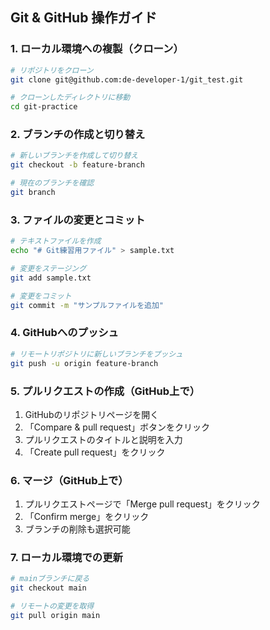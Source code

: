 ## Git & GitHub 操作ガイド

### 1. ローカル環境への複製（クローン）

```bash
# リポジトリをクローン
git clone git@github.com:de-developer-1/git_test.git

# クローンしたディレクトリに移動
cd git-practice
```

### 2. ブランチの作成と切り替え

```bash
# 新しいブランチを作成して切り替え
git checkout -b feature-branch

# 現在のブランチを確認
git branch
```

### 3. ファイルの変更とコミット

```bash
# テキストファイルを作成
echo "# Git練習用ファイル" > sample.txt

# 変更をステージング
git add sample.txt

# 変更をコミット
git commit -m "サンプルファイルを追加"
```

### 4. GitHubへのプッシュ

```bash
# リモートリポジトリに新しいブランチをプッシュ
git push -u origin feature-branch
```

### 5. プルリクエストの作成（GitHub上で）

1. GitHubのリポジトリページを開く
2. 「Compare & pull request」ボタンをクリック
3. プルリクエストのタイトルと説明を入力
4. 「Create pull request」をクリック

### 6. マージ（GitHub上で）

1. プルリクエストページで「Merge pull request」をクリック
2. 「Confirm merge」をクリック
3. ブランチの削除も選択可能

### 7. ローカル環境での更新

```bash
# mainブランチに戻る
git checkout main

# リモートの変更を取得
git pull origin main
```
